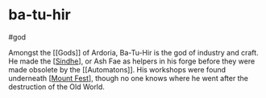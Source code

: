 # ba-tu-hir
#god

Amongst the [[Gods]] of Ardoria, Ba-Tu-Hir is the god of industry and craft. He made the [[Sindhe]], or Ash Fae as helpers in his forge before they were made obsolete by the [[Automatons]]. His workshops were found underneath [[Mount Fest]], though no one knows where he went after the destruction of the Old World.

[//begin]: # "Autogenerated link references for markdown compatibility"
[Sindhe]: Sindhe "Sindhe"
[Mount Fest]: <Mount Fest> "Mount Fest"
[//end]: # "Autogenerated link references"